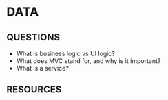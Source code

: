 # DATA

## QUESTIONS

- What is business logic vs UI logic?
- What does MVC stand for, and why is it important?
- What is a service?

## RESOURCES
